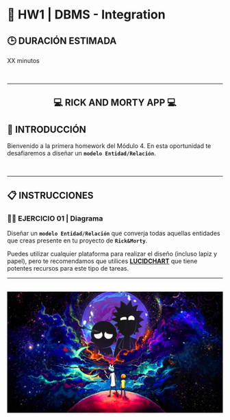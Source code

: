 # **💪 HW1 | DBMS - Integration**

## **🕒 DURACIÓN ESTIMADA**

XX minutos

<br />

---

<div align="center">

## **💻 RICK AND MORTY APP 💻**

</div>

## **📝 INTRODUCCIÓN**

Bienvenido a la primera homework del Módulo 4. En esta oportunidad te desafiaremos a diseñar un **`modelo Entidad/Relación`**.

<br />

---

## **📋 INSTRUCCIONES**

### **👩‍💻 EJERCICIO 01 | Diagrama**

Diseñar un **`modelo Entidad/Relación`** que converja todas aquellas entidades que creas presente en tu proyecto de **`Rick&Morty`**.

Puedes utilizar cualquier plataforma para realizar el diseño (incluso lapiz y papel), pero te recomendamos que utilices [**LUCIDCHART**](https://www.lucidchart.com/) que tiene potentes recursos para este tipo de tareas.

---

<br />

<div align="center">
<img src="./img/homeworkRAM.jpg" alt="" width="1000px" />
</div>
